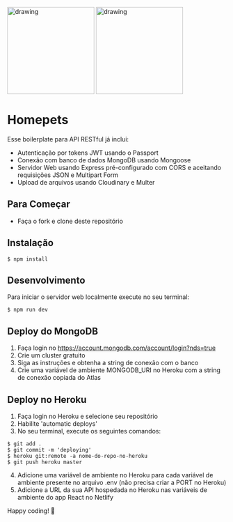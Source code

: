 <img src="https://home-pets.netlify.app/static/media/pet-house.5cc12664.png" alt="drawing" width="200"/> <img src="https://home-pets.netlify.app/static/media/homepets-brand.1930674e.png" alt="drawing" width="200"/>

# Homepets

Esse boilerplate para API RESTful já inclui:

- Autenticação por tokens JWT usando o Passport
- Conexão com banco de dados MongoDB usando Mongoose
- Servidor Web usando Express pré-configurado com CORS e aceitando requisições JSON e Multipart Form
- Upload de arquivos usando Cloudinary e Multer

## Para Começar

- Faça o fork e clone deste repositório

## Instalação

```shell
$ npm install
```

## Desenvolvimento

Para iniciar o servidor web localmente execute no seu terminal:

```shell
$ npm run dev
```

## Deploy do MongoDB

1. Faça login no https://account.mongodb.com/account/login?nds=true
2. Crie um cluster gratuito
3. Siga as instruções e obtenha a string de conexão com o banco
4. Crie uma variável de ambiente MONGODB_URI no Heroku com a string de conexão copiada do Atlas

## Deploy no Heroku

1. Faça login no Heroku e selecione seu repositório
2. Habilite 'automatic deploys'
3. No seu terminal, execute os seguintes comandos:

```shell
$ git add .
$ git commit -m 'deploying'
$ heroku git:remote -a nome-do-repo-no-heroku
$ git push heroku master
```

4. Adicione uma variável de ambiente no Heroku para cada variável de ambiente presente no arquivo .env (não precisa criar a PORT no Heroku)
5. Adicione a URL da sua API hospedada no Heroku nas variáveis de ambiente do app React no Netlify

Happy coding! 💙
